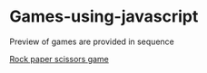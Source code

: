 # Games-using-javascript
<P>Preview of games are provided in sequence</P>
<a href='https://roshambo-loremcodes-game.netlify.app/'>Rock paper scissors game</a>
